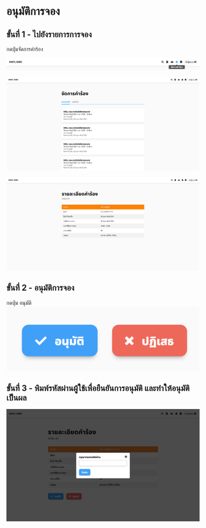 # อนุมัติการจอง

## ขั้นที่ 1 - ไปยังรายการการจอง
กดปุ่มจัดการคำร้อง

![](../../img/navigation-bar/manage-request-button.png)

![](../../img/manage-request/overall.png)

![](../../img/user-request/description.png)

## ขั้นที่ 2 - อนุมัติการจอง
กดปุ่ม อนุมัติ
![](../../img/manage-request/approve-decline-button.png)

## ขั้นที่ 3 - พิมพ์รหัสผ่านผู้ใช้เพื่อยืนยันการอนุมัติ และทำให้อนุมัติเป็นผล
![](../../img/manage-request/password-confirmation.png)
